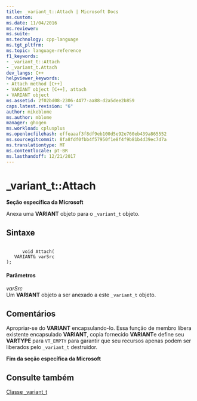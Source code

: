 ```yaml
---
title: _variant_t::Attach | Microsoft Docs
ms.custom: 
ms.date: 11/04/2016
ms.reviewer: 
ms.suite: 
ms.technology: cpp-language
ms.tgt_pltfrm: 
ms.topic: language-reference
f1_keywords:
- _variant_t::Attach
- _variant_t.Attach
dev_langs: C++
helpviewer_keywords:
- Attach method [C++]
- VARIANT object [C++], attach
- VARIANT object
ms.assetid: 2f02bd08-2306-4477-aa88-d2a5dee2b859
caps.latest.revision: "6"
author: mikeblome
ms.author: mblome
manager: ghogen
ms.workload: cplusplus
ms.openlocfilehash: effeaaaf3f8df9eb100d5e92e760eb439a865552
ms.sourcegitcommit: 8fa8fdf0fbb4f57950f1e8f4f9b81b4d39ec7d7a
ms.translationtype: MT
ms.contentlocale: pt-BR
ms.lasthandoff: 12/21/2017
---
```

# <a name="varianttattach"></a>_variant_t::Attach
**Seção específica da Microsoft**  
  
 Anexa uma **VARIANT** objeto para o `_variant_t` objeto.  
  
## <a name="syntax"></a>Sintaxe  
  
```  
  
      void Attach(  
   VARIANT& varSrc   
);  
```  
  
#### <a name="parameters"></a>Parâmetros  
 *varSrc*  
 Um **VARIANT** objeto a ser anexado a este `_variant_t` objeto.  
  
## <a name="remarks"></a>Comentários  
 Apropriar-se do **VARIANT** encapsulando-lo. Essa função de membro libera existente encapsulado **VARIANT**, copia fornecido **VARIANT**e define seu **VARTYPE** para `VT_EMPTY` para garantir que seu recursos apenas podem ser liberados pelo `_variant_t` destruidor.  
  
 **Fim da seção específica da Microsoft**  
  
## <a name="see-also"></a>Consulte também  
 [Classe _variant_t](../cpp/variant-t-class.md)